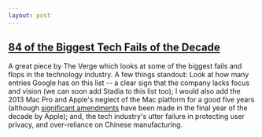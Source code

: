 ```yaml
---
layout: post
---
```


## [84 of the Biggest Tech Fails of the Decade](https://www.theverge.com/2019/12/20/21029499/decade-fails-flops-tech-science-culture-apple-google-data-kickstarter-2010-2019)

A great piece by The Verge which looks at some of the biggest fails and flops in the technology industry. A few things standout: Look at how many entries Google has on this list -- a clear sign that the company lacks focus and vision (we can soon add Stadia to this list too); I would also add the 2013 Mac Pro and Apple's neglect of the Mac platform for a good five years (although [significant amendments](https://www.apple.com/mac/) have been made in the final year of the decade by Apple); and, the tech industry's utter failure in protecting user privacy, and over-reliance on Chinese manufacturing.
